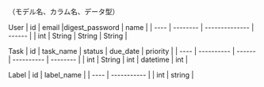
（モデル名、カラム名、データ型）

User
|  id  |  email   |digest_password |  name  |
| ---- | -------- | -------------- | ------ |
| int  |  String  |  String        | String |


Task
|  id  |  task_name | status |  due_date  | priority |
| ---- | ---------- | ------ | ---------- | -------- |
| int  |   String   |  int   |  datetime  |   int    |


Label
|  id  |  label_name |
| ---- | ----------- | 
| int  |    string   |



